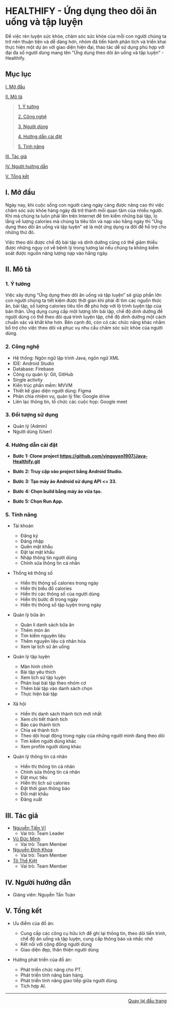 <div id="Top"></div>

# HEALTHIFY - Ứng dụng theo dõi ăn uống và tập luyện

Để việc rèn luyện sức khỏe, chăm sóc sức khỏe của mỗi con người chúng ta trở nên thuận tiện và dễ dàng hơn, nhóm đã tiến hành phân tích và triển khai thực hiện một dự án với giao diện hiện đại, thao tác dễ sử dụng phù hợp với đại đa số người dùng mang tên “Ứng dụng theo dõi ăn uống và tập luyện” - Healthify. 

## Mục lục

 [I. Mở đầu](#Modau)

 [II. Mô tả](#Mota)

> [1. Ý tưởng](#Ytuong)
>
> [2. Công nghệ](#Congnghe)
>
> [3. Người dùng](#Doituongsudung)
>
> [4. Hướng dẫn cài đặt](#Huongdancaidat)
>
> [5. Tính năng](#Tinhnang)

[III. Tác giả](#Tacgia)

[IV. Người hướng dẫn](#Nguoihuongdan)

[V. Tổng kết](#Tongket)


<!-- MỞ ĐẦU -->
<div id="Modau"></div>

## I. Mở đầu

Ngày nay, khi cuộc sống con người càng ngày càng được nâng cao thì việc chăm sóc sức khỏe hàng ngày đã trở thành mối quan tâm của nhiều người. Khi mà chúng ta luôn phải lên trên Internet để tìm kiếm những bài tập, lo lắng về lượng calories mà chúng ta tiêu tốn và nạp vào hằng ngày thì “Ứng dụng theo dõi ăn uống và tập luyện” sẽ là một ứng dụng ra đời để hỗ trợ cho những thứ đó. 

Việc theo dõi được chế độ bài tập và dinh dưỡng cũng có thể giảm thiểu được những nguy cơ về bệnh lý trong tương lai nếu chúng ta không kiểm soát được nguồn năng lượng nạp vào hằng ngày. 

<!-- MÔ TẢ -->
<div id="Mota"></div>

## II. Mô tả

<!-- Ý TƯỞNG -->
<div id="Ytuong"></div>

### 1. Ý tưởng

Việc xây dựng “Ứng dụng theo dõi ăn uống và tập luyện” sẽ giúp phần lớn con người chúng ta tiết kiệm được thời gian khi phải đi tìm các nguồn thức ăn, bài tập, số lượng calories tiêu tốn để phù hợp với lộ trình luyện tập của bản thân. Ứng dụng cung cấp một lượng lớn bài tập, chế độ dinh dưỡng để người dùng có thể theo dõi quá trình luyện tập, chế độ dinh dưỡng một cách chuẩn xác và khắt khe hơn. Bên cạnh đó, còn có các chức năng khác nhằm bổ trợ cho việc theo dõi và phục vụ nhu cầu chăm sóc sức khỏe của người dùng. 

<div id="Congnghe"></div>

### 2. Công nghệ

  * Hệ thống: Ngôn ngữ lập trình Java, ngôn ngữ XML 
  * IDE: Android Studio
  * Database: Firebase
  * Công cụ quản lý: Git, GitHub
  * Single activity
  * Kiến trúc phần mềm: MVVM
  * Thiết kế giao diện người dùng: Figma
  * Phân chia nhiệm vụ, quản lý file: Google drive
  * Liên lạc thông tin, tổ chức các cuộc họp: Google meet

<div id="Doituongsudung"></div>

### 3. Đối tượng sử dụng

  * Quản lý (Admin)
  * Người dùng (User)


<div id="Huongdancaidat"></div>

### 4. Hướng dẫn cài đặt

 * <strong>Bước 1: Clone project https://github.com/vinguyen1907/Java-Healthify.git </strong> 
  


 * <strong>Bước 2: Truy cập vào project bằng Android Studio.
 </strong> 
 
 
 * <strong>Bước 3: Tạo máy ảo Android sử dụng API <= 33.</strong>

 * <strong>Bước 4: Chọn build bằng máy ảo vừa tạo.</strong>
 * <strong>Bước 5: Chọn Run App.</strong> 



<div id="Tinhnang"></div>

### 5. Tính năng

- Tài khoản
  * Đăng ký
  * Đăng nhập
  * Quên mật khẩu
  * Đặt lại mật khẩu
  * Nhập thông tin người dùng
  * Chỉnh sửa thông tin cá nhân

- Thống kê thông số 
  * Hiển thị thông số calories trong ngày 
  * Hiển thị biểu đồ calories 
  * Hiển thị các thông số của người dùng 
  * Hiển thị bước đi trong ngày 
  * Hiển thị thông số tập luyện trong ngày
  
- Quản lý bữa ăn
  * Quản lí danh sách bữa ăn 
  * Thêm món ăn 
  * Tìm kiếm nguyên liệu 
  * Thêm nguyên liệu cá nhân hóa 
  * Xem lại lịch sử ăn uống
    
- Quản lý tập luyện 
  * Màn hình chính
  * Bài tập yêu thích
  * Xem lịch sử tập luyện
  * Phân loại bài tập theo nhóm cơ
  * Thêm bài tập vào danh sách chọn
  * Thực hiện bài tập
    
- Xã hội
  * Hiển thị danh sách thành tích mới nhất
  * Xem chi tiết thành tích
  * Báo cáo thành tích
  * Chia sẻ thành tích
  * Theo dõi hoạt động trong ngày của những người mình đang theo dõi
  * Tìm kiếm người dùng khác
  * Xem profile người dùng khác
    
- Quản lý thông tin cá nhân
  * Hiển thị thông tin cá nhân
  * Chỉnh sửa thông tin cá nhân
  * Đặt mục tiêu
  * Hiển thị lịch sử calories
  * Đặt thời gian thông báo
  * Đổi mật khẩu
  * Đăng xuất

<!-- TÁC GIẢ -->
<div id="Tacgia"></div>

## III. Tác giả

* [Nguyễn Tiến Vĩ](https://github.com/vinguyen1907)
  * Vai trò: Team Leader
* [Vũ Đức Minh](https://github.com/dvcminh)
  * Vai trò: Team Member
* [Nguyễn Đình Khoa](https://github.com/dkdeptrai)
  * Vai trò: Team Member
* [Tô Thế Kiệt](https://github.com/Kiethongngu)
  * Vai trò: Team Member
<!-- NGƯỜI HƯỚNG DẪN -->
<div id="Nguoihuongdan"></div>

## IV. Người hướng dẫn
* Giảng viên: Nguyễn Tấn Toàn



<!-- TỔNG KẾT -->
<div id="Tongket"></div>

## V. Tổng kết

* Ưu điểm của đồ án:
  * Cung cấp các công cụ hữu ích để ghi lại thông tin, theo dõi tiến trình, chế độ ăn uống và tập luyện, cung cấp thông báo và nhắc nhở
  * Kết nối với cộng đồng người dùng
  * Giao diện đẹp, thân thiện người dùng 



* Hướng phát triển của đồ án:
  * Phát triển chức năng cho PT. 
  * Phát triển tính năng bán hàng. 
  * Phát triển tính năng giao tiếp giữa người dùng. 
  * Tích hợp AI. 

---

<p align="right"><a href="#Top">Quay lại đầu trang</a></p>

